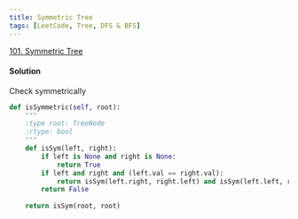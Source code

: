 ```yaml
---
title: Symmetric Tree
tags: [LeetCode, Tree, DFS & BFS]
---
```


[101. Symmetric Tree](https://leetcode.com/problems/symmetric-tree/)
#### Solution 
Check symmetrically
```python
def isSymmetric(self, root):
    """
    :type root: TreeNode
    :rtype: bool
    """
    def isSym(left, right):
        if left is None and right is None:
            return True
        if left and right and (left.val == right.val):
            return isSym(left.right, right.left) and isSym(left.left, right.right)
        return False
    
    return isSym(root, root)
```